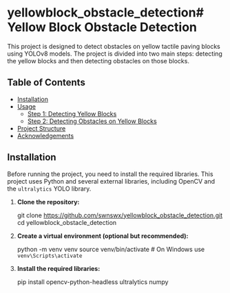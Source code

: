 # yellowblock_obstacle_detection# Yellow Block Obstacle Detection

This project is designed to detect obstacles on yellow tactile paving blocks using YOLOv8 models. The project is divided into two main steps: detecting the yellow blocks and then detecting obstacles on those blocks.

## Table of Contents

- [Installation](#installation)
- [Usage](#usage)
  - [Step 1: Detecting Yellow Blocks](#step-1-detecting-yellow-blocks)
  - [Step 2: Detecting Obstacles on Yellow Blocks](#step-2-detecting-obstacles-on-yellow-blocks)
- [Project Structure](#project-structure)
- [Acknowledgements](#acknowledgements)

## Installation

Before running the project, you need to install the required libraries. This project uses Python and several external libraries, including OpenCV and the `ultralytics` YOLO library.

1. **Clone the repository:**

   git clone https://github.com/swnswx/yellowblock_obstacle_detection.git
   cd yellowblock_obstacle_detection

2. **Create a virtual environment (optional but recommended):**

    python -m venv venv
    source venv/bin/activate  # On Windows use `venv\Scripts\activate`

3. **Install the required libraries:**

    pip install opencv-python-headless ultralytics numpy
